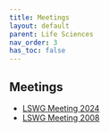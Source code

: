 ```yaml
---
title: Meetings
layout: default
parent: Life Sciences
nav_order: 3
has_toc: false
---
```


## Meetings

- [LSWG Meeting 2024](./2024/)
- [LSWG Meeting 2008](./2008/)
